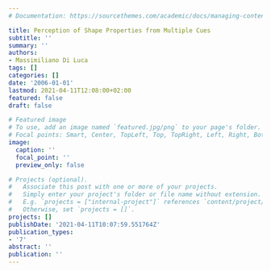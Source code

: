 ```yaml
---
# Documentation: https://sourcethemes.com/academic/docs/managing-content/

title: Perception of Shape Properties from Multiple Cues
subtitle: ''
summary: ''
authors:
- Massimiliano Di Luca
tags: []
categories: []
date: '2006-01-01'
lastmod: 2021-04-11T12:08:00+02:00
featured: false
draft: false

# Featured image
# To use, add an image named `featured.jpg/png` to your page's folder.
# Focal points: Smart, Center, TopLeft, Top, TopRight, Left, Right, BottomLeft, Bottom, BottomRight.
image:
  caption: ''
  focal_point: ''
  preview_only: false

# Projects (optional).
#   Associate this post with one or more of your projects.
#   Simply enter your project's folder or file name without extension.
#   E.g. `projects = ["internal-project"]` references `content/project/deep-learning/index.md`.
#   Otherwise, set `projects = []`.
projects: []
publishDate: '2021-04-11T10:07:59.551764Z'
publication_types:
- '7'
abstract: ''
publication: ''
---
```


